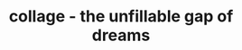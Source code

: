 ---
layout: page
img: assets/img/gallery/the_unfillable_gap_of_dreams.jpg
title: collage - the unfillable gap of dreams
image_only: true
disable_url: true
importance: 1
category: collages
---